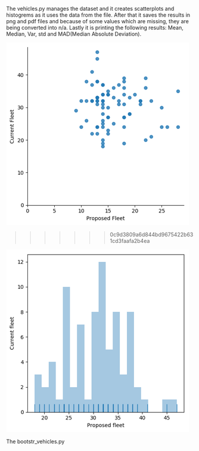 The vehicles.py manages the dataset and it creates scatterplots and histogrems as it uses the data from the file. After that it saves the results in png and pdf files and because of some values which are missing, they are being converted into n/a. Lastly it is printing the following results: Mean, Median, Var, std and MAD(Median Absolute Deviation). 

![logo](./veh_scaterplot.png?raw=true)
>>>>>>> 0c9d3809a6d844bd9675422b631cd3faafa2b4ea

![logo](./veh_histogram.png?raw=true)

The bootstr_vehicles.py 
